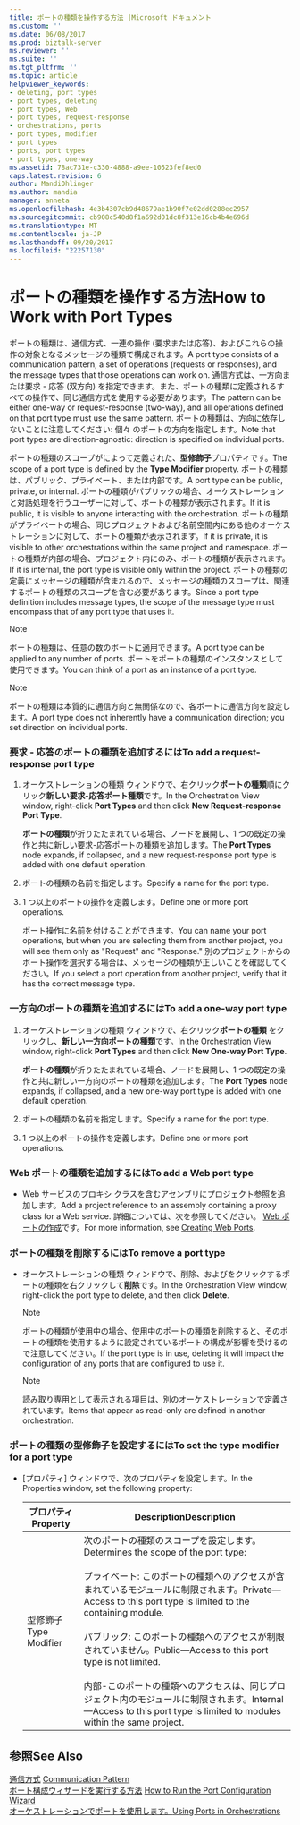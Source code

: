 ```yaml
---
title: ポートの種類を操作する方法 |Microsoft ドキュメント
ms.custom: ''
ms.date: 06/08/2017
ms.prod: biztalk-server
ms.reviewer: ''
ms.suite: ''
ms.tgt_pltfrm: ''
ms.topic: article
helpviewer_keywords:
- deleting, port types
- port types, deleting
- port types, Web
- port types, request-response
- orchestrations, ports
- port types, modifier
- port types
- ports, port types
- port types, one-way
ms.assetid: 78ac731e-c330-4888-a9ee-10523fef8ed0
caps.latest.revision: 6
author: MandiOhlinger
ms.author: mandia
manager: anneta
ms.openlocfilehash: 4e3b4307cb9d48679ae1b90f7e02dd0288ec2957
ms.sourcegitcommit: cb908c540d8f1a692d01dc8f313e16cb4b4e696d
ms.translationtype: MT
ms.contentlocale: ja-JP
ms.lasthandoff: 09/20/2017
ms.locfileid: "22257130"
---
```

# <a name="how-to-work-with-port-types"></a><span data-ttu-id="62e50-102">ポートの種類を操作する方法</span><span class="sxs-lookup"><span data-stu-id="62e50-102">How to Work with Port Types</span></span>
<span data-ttu-id="62e50-103">ポートの種類は、通信方式、一連の操作 (要求または応答)、およびこれらの操作の対象となるメッセージの種類で構成されます。</span><span class="sxs-lookup"><span data-stu-id="62e50-103">A port type consists of a communication pattern, a set of operations (requests or responses), and the message types that those operations can work on.</span></span> <span data-ttu-id="62e50-104">通信方式は、一方向または要求 - 応答 (双方向) を指定できます。また、ポートの種類に定義されるすべての操作で、同じ通信方式を使用する必要があります。</span><span class="sxs-lookup"><span data-stu-id="62e50-104">The pattern can be either one-way or request-response (two-way), and all operations defined on that port type must use the same pattern.</span></span> <span data-ttu-id="62e50-105">ポートの種類は、方向に依存しないことに注意してください: 個々 のポートの方向を指定します。</span><span class="sxs-lookup"><span data-stu-id="62e50-105">Note that port types are direction-agnostic: direction is specified on individual ports.</span></span>  
  
 <span data-ttu-id="62e50-106">ポートの種類のスコープがによって定義された、**型修飾子**プロパティです。</span><span class="sxs-lookup"><span data-stu-id="62e50-106">The scope of a port type is defined by the **Type Modifier** property.</span></span> <span data-ttu-id="62e50-107">ポートの種類は、パブリック、プライベート、または内部です。</span><span class="sxs-lookup"><span data-stu-id="62e50-107">A port type can be public, private, or internal.</span></span> <span data-ttu-id="62e50-108">ポートの種類がパブリックの場合、オーケストレーションと対話処理を行うユーザーに対して、ポートの種類が表示されます。</span><span class="sxs-lookup"><span data-stu-id="62e50-108">If it is public, it is visible to anyone interacting with the orchestration.</span></span> <span data-ttu-id="62e50-109">ポートの種類がプライベートの場合、同じプロジェクトおよび名前空間内にある他のオーケストレーションに対して、ポートの種類が表示されます。</span><span class="sxs-lookup"><span data-stu-id="62e50-109">If it is private, it is visible to other orchestrations within the same project and namespace.</span></span> <span data-ttu-id="62e50-110">ポートの種類が内部の場合、プロジェクト内にのみ、ポートの種類が表示されます。</span><span class="sxs-lookup"><span data-stu-id="62e50-110">If it is internal, the port type is visible only within the project.</span></span> <span data-ttu-id="62e50-111">ポートの種類の定義にメッセージの種類が含まれるので、メッセージの種類のスコープは、関連するポートの種類のスコープを含む必要があります。</span><span class="sxs-lookup"><span data-stu-id="62e50-111">Since a port type definition includes message types, the scope of the message type must encompass that of any port type that uses it.</span></span>  
  
> [!NOTE]
>  <span data-ttu-id="62e50-112">ポートの種類は、任意の数のポートに適用できます。</span><span class="sxs-lookup"><span data-stu-id="62e50-112">A port type can be applied to any number of ports.</span></span> <span data-ttu-id="62e50-113">ポートをポートの種類のインスタンスとして使用できます。</span><span class="sxs-lookup"><span data-stu-id="62e50-113">You can think of a port as an instance of a port type.</span></span>  
  
> [!NOTE]
>  <span data-ttu-id="62e50-114">ポートの種類は本質的に通信方向と無関係なので、各ポートに通信方向を設定します。</span><span class="sxs-lookup"><span data-stu-id="62e50-114">A port type does not inherently have a communication direction; you set direction on individual ports.</span></span>  
  
### <a name="to-add-a-request-response-port-type"></a><span data-ttu-id="62e50-115">要求 - 応答のポートの種類を追加するには</span><span class="sxs-lookup"><span data-stu-id="62e50-115">To add a request-response port type</span></span>  
  
1.  <span data-ttu-id="62e50-116">オーケストレーションの種類 ウィンドウで、右クリック**ポートの種類**順にクリック**新しい要求-応答ポート種類**です。</span><span class="sxs-lookup"><span data-stu-id="62e50-116">In the Orchestration View window, right-click **Port Types** and then click **New Request-response Port Type**.</span></span>  
  
     <span data-ttu-id="62e50-117">**ポートの種類**が折りたたまれている場合、ノードを展開し、1 つの既定の操作と共に新しい要求-応答ポートの種類を追加します。</span><span class="sxs-lookup"><span data-stu-id="62e50-117">The **Port Types** node expands, if collapsed, and a new request-response port type is added with one default operation.</span></span>  
  
2.  <span data-ttu-id="62e50-118">ポートの種類の名前を指定します。</span><span class="sxs-lookup"><span data-stu-id="62e50-118">Specify a name for the port type.</span></span>  
  
3.  <span data-ttu-id="62e50-119">1 つ以上のポートの操作を定義します。</span><span class="sxs-lookup"><span data-stu-id="62e50-119">Define one or more port operations.</span></span>  
  
     <span data-ttu-id="62e50-120">ポート操作に名前を付けることができます。</span><span class="sxs-lookup"><span data-stu-id="62e50-120">You can name your port operations, but when you are selecting them from another project, you will see them only as "Request" and "Response."</span></span> <span data-ttu-id="62e50-121">別のプロジェクトからのポート操作を選択する場合は、メッセージの種類が正しいことを確認してください。</span><span class="sxs-lookup"><span data-stu-id="62e50-121">If you select a port operation from another project, verify that it has the correct message type.</span></span>  
  
### <a name="to-add-a-one-way-port-type"></a><span data-ttu-id="62e50-122">一方向のポートの種類を追加するには</span><span class="sxs-lookup"><span data-stu-id="62e50-122">To add a one-way port type</span></span>  
  
1.  <span data-ttu-id="62e50-123">オーケストレーションの種類 ウィンドウで、右クリック**ポートの種類** をクリックし、**新しい一方向ポートの種類**です。</span><span class="sxs-lookup"><span data-stu-id="62e50-123">In the Orchestration View window, right-click **Port Types** and then click **New One-way Port Type**.</span></span>  
  
     <span data-ttu-id="62e50-124">**ポートの種類**が折りたたまれている場合、ノードを展開し、1 つの既定の操作と共に新しい一方向のポートの種類を追加します。</span><span class="sxs-lookup"><span data-stu-id="62e50-124">The **Port Types** node expands, if collapsed, and a new one-way port type is added with one default operation.</span></span>  
  
2.  <span data-ttu-id="62e50-125">ポートの種類の名前を指定します。</span><span class="sxs-lookup"><span data-stu-id="62e50-125">Specify a name for the port type.</span></span>  
  
3.  <span data-ttu-id="62e50-126">1 つ以上のポートの操作を定義します。</span><span class="sxs-lookup"><span data-stu-id="62e50-126">Define one or more port operations.</span></span>  
  
### <a name="to-add-a-web-port-type"></a><span data-ttu-id="62e50-127">Web ポートの種類を追加するには</span><span class="sxs-lookup"><span data-stu-id="62e50-127">To add a Web port type</span></span>  
  
-   <span data-ttu-id="62e50-128">Web サービスのプロキシ クラスを含むアセンブリにプロジェクト参照を追加します。</span><span class="sxs-lookup"><span data-stu-id="62e50-128">Add a project reference to an assembly containing a proxy class for a Web service.</span></span> <span data-ttu-id="62e50-129">詳細については、次を参照してください。 [Web ポートの作成](../core/creating-web-ports.md)です。</span><span class="sxs-lookup"><span data-stu-id="62e50-129">For more information, see [Creating Web Ports](../core/creating-web-ports.md).</span></span>  
  
### <a name="to-remove-a-port-type"></a><span data-ttu-id="62e50-130">ポートの種類を削除するには</span><span class="sxs-lookup"><span data-stu-id="62e50-130">To remove a port type</span></span>  
  
-   <span data-ttu-id="62e50-131">オーケストレーションの種類 ウィンドウで、削除、およびをクリックするポートの種類を右クリックして**削除**です。</span><span class="sxs-lookup"><span data-stu-id="62e50-131">In the Orchestration View window, right-click the port type to delete, and then click **Delete**.</span></span>  
  
    > [!NOTE]
    >  <span data-ttu-id="62e50-132">ポートの種類が使用中の場合、使用中のポートの種類を削除すると、そのポートの種類を使用するように設定されているポートの構成が影響を受けるので注意してください。</span><span class="sxs-lookup"><span data-stu-id="62e50-132">If the port type is in use, deleting it will impact the configuration of any ports that are configured to use it.</span></span>  
  
    > [!NOTE]
    >  <span data-ttu-id="62e50-133">読み取り専用として表示される項目は、別のオーケストレーションで定義されています。</span><span class="sxs-lookup"><span data-stu-id="62e50-133">Items that appear as read-only are defined in another orchestration.</span></span>  
  
### <a name="to-set-the-type-modifier-for-a-port-type"></a><span data-ttu-id="62e50-134">ポートの種類の型修飾子を設定するには</span><span class="sxs-lookup"><span data-stu-id="62e50-134">To set the type modifier for a port type</span></span>  
  
-   <span data-ttu-id="62e50-135">[プロパティ] ウィンドウで、次のプロパティを設定します。</span><span class="sxs-lookup"><span data-stu-id="62e50-135">In the Properties window, set the following property:</span></span>  
  
    |<span data-ttu-id="62e50-136">プロパティ</span><span class="sxs-lookup"><span data-stu-id="62e50-136">Property</span></span>|<span data-ttu-id="62e50-137">Description</span><span class="sxs-lookup"><span data-stu-id="62e50-137">Description</span></span>|  
    |--------------|-----------------|  
    |<span data-ttu-id="62e50-138">型修飾子</span><span class="sxs-lookup"><span data-stu-id="62e50-138">Type Modifier</span></span>|<span data-ttu-id="62e50-139">次のポートの種類のスコープを設定します。</span><span class="sxs-lookup"><span data-stu-id="62e50-139">Determines the scope of the port type:</span></span><br /><br /> <span data-ttu-id="62e50-140">プライベート: このポートの種類へのアクセスが含まれているモジュールに制限されます。</span><span class="sxs-lookup"><span data-stu-id="62e50-140">Private—Access to this port type is limited to the containing module.</span></span><br /><br /> <span data-ttu-id="62e50-141">パブリック: このポートの種類へのアクセスが制限されていません。</span><span class="sxs-lookup"><span data-stu-id="62e50-141">Public—Access to this port type is not limited.</span></span><br /><br /> <span data-ttu-id="62e50-142">内部-このポートの種類へのアクセスは、同じプロジェクト内のモジュールに制限されます。</span><span class="sxs-lookup"><span data-stu-id="62e50-142">Internal—Access to this port type is limited to modules within the same project.</span></span>|  
  
## <a name="see-also"></a><span data-ttu-id="62e50-143">参照</span><span class="sxs-lookup"><span data-stu-id="62e50-143">See Also</span></span>  
 <span data-ttu-id="62e50-144">[通信方式](../core/communication-pattern.md) </span><span class="sxs-lookup"><span data-stu-id="62e50-144">[Communication Pattern](../core/communication-pattern.md) </span></span>  
 <span data-ttu-id="62e50-145">[ポート構成ウィザードを実行する方法](../core/how-to-run-the-port-configuration-wizard.md) </span><span class="sxs-lookup"><span data-stu-id="62e50-145">[How to Run the Port Configuration Wizard](../core/how-to-run-the-port-configuration-wizard.md) </span></span>  
 [<span data-ttu-id="62e50-146">オーケストレーションでポートを使用します。</span><span class="sxs-lookup"><span data-stu-id="62e50-146">Using Ports in Orchestrations</span></span>](../core/using-ports-in-orchestrations.md)